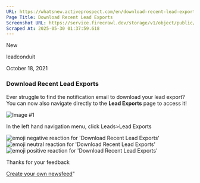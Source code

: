 ```yaml
---
URL: https://whatsnew.activeprospect.com/en/download-recent-lead-exports
Page Title: Download Recent Lead Exports
Screenshot URL: https://service.firecrawl.dev/storage/v1/object/public/media/screenshot-f7ed1de1-6ee2-4533-aef8-e084608bc66b.png
Scraped At: 2025-05-30 01:37:59.618
---
```

New






leadconduit



October 18, 2021

### Download Recent Lead Exports

Ever struggle to find the notification email to download your lead export? You can now also navigate directly to the **Lead Exports** page to access it!

![Image #1](https://app.getbeamer.com/pictures?id=175870-Ke-_vSUV77-977-977-9Ju-_vRnvv71q77-9UO-_ve-_ve-_vTwpY--_ve-_ve-_ve-_vUof77-9Bu-_vQTvv73vv70.&v=4)

In the left hand navigation menu, click Leads>Lead Exports

![emoji negative reaction for 'Download Recent Lead Exports'](https://app.getbeamer.com/images/emojiNeg.svg)![emoji neutral reaction for 'Download Recent Lead Exports'](https://app.getbeamer.com/images/emojiNeut.svg)![emoji positive reaction for 'Download Recent Lead Exports'](https://app.getbeamer.com/images/emojiPos.svg)

Thanks for your feedback

[Create your own newsfeed](https://www.getbeamer.com/?ref=watermark_MErKJCnu12412_public&company=ActiveProspect&watermarkRef=create&utm_term=MErKJCnu12412&utm_content=ActiveProspect&utm_source=standalone&utm_medium=footer&utm_campaign=create)"

